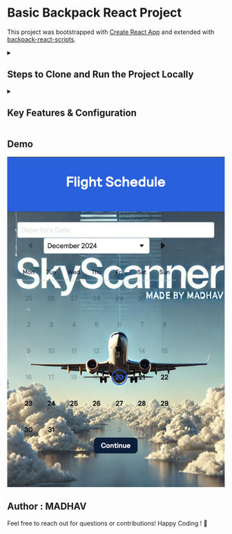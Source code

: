 # Basic Backpack React Project

This project was bootstrapped with [Create React App](https://github.com/facebook/create-react-app) and extended with [backpack-react-scripts](https://github.com/Skyscanner/backpack-react-scripts/tree/master/packages/react-scripts).

<details>
  <summary><h2>Steps to Clone and Run the Project Locally</h2></summary>

1. **Clone the Repository:**
   - Open your terminal and clone the repository to your local machine:
     ```bash
     git clone https://github.com/your-repo/basic-backpack-react.git
     ```

2. **Navigate to the Project Folder:**
   - Change to the project directory:
     ```bash
     cd basic-backpack-react
     ```

3. **Install Dependencies:**
   - Install all necessary dependencies listed in the `package.json`:
     ```bash
     npm install
     ```

4. **Run the Application:**
   - Start the app in development mode:
     ```bash
     npm start
     ```
   - Open your browser and go to [http://localhost:3000](http://localhost:3000/) to view the application. The page will automatically reload when you make edits.

5. **Build for Production (Optional):**
   - If you want to create a production build of the app:
     ```bash
     npm run build
     ```
   - This will generate a minified and optimized version of the app in the `build/` folder.

</details>

<details>
  <summary><h2>Key Features & Configuration</h2></summary>

### 1. **React Externals**
   - Exclude React and ReactDOM from the output bundle for improved performance. This is useful when React is already loaded globally on the page.
   - In `package.json`, add:
     ```json
     "backpack-react-scripts": {
       "externals": {
         "react": "React",
         "react-dom": "ReactDOM"
       }
     }
     ```
   - This reduces the bundle size, but ensures React is loaded globally before the app is run.

### 2. **Server-Side Rendering (SSR)**
   - If you need to pre-render your app’s HTML on the server for better performance or SEO:
     1. Create an `ssr.js` file in the root folder:
        ```js
        import App from './App';
        export default { App };
        ```
     2. After building, configure your server to render the app with `ReactDOMServer` (e.g., using Express).

### 3. **CSS Modules**
   - By default, Sass files are treated as CSS Modules. If you want to opt-out globally, add the following:
     ```json
     "backpack-react-scripts": {
       "cssModules": false
     }
     ```
   - If you choose to opt-out, you can still enable CSS Modules per file by naming them `*.module.scss`.

### 4. **Excluding External Dependencies from SSR**
   - Exclude certain modules like `react` or `react-dom` from SSR output for better performance:
     ```json
     "backpack-react-scripts": {
       "ssrExternals": [
         "react",
         "react-dom"
       ]
     }
     ```

### 5. **Custom Babel Configuration**
   - If you need to compile modules containing JSX or non-standard ES features, include them in the `babelIncludePrefixes` array:
     ```json
     "backpack-react-scripts": {
       "babelIncludePrefixes": [
         "my-module-prefix-",
         "some-module"
       ]
     }
     ```

### 6. **Disabling AMD Parsing for Modules**
   - If you encounter issues with AMD module support, disable it for specific dependencies:
     ```json
     "backpack-react-scripts": {
       "amdExcludes": [
         "globalize"
       ]
     }
     ```

### 7. **Cross-Origin Loading of Dynamic Chunks**
   - Configure cross-origin loading of dynamic chunks:
     ```json
     "backpack-react-scripts": {
       "crossOriginLoading": "anonymous"
     }
     ```

</details>

## Demo

![Demo Screenshot](./public/demo_website.jpg)

## Author : MADHAV

Feel free to reach out for questions or contributions!
Happy Coding ! 🚀
